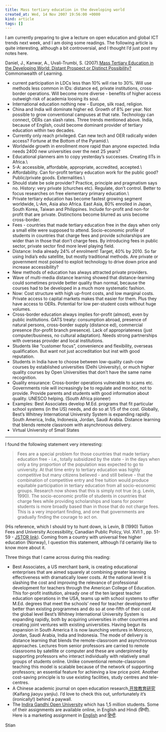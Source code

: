 ```yaml
---
title: Mass tertiary education in the developing world
created_at: Wed, 14 Nov 2007 19:56:00 +0000
kind: article
tags: []
---
```


I am currently preparing to give a lecture on open education and global
ICT trends next week, and I am doing some readings. The following
article is quite interesting, although a bit controversial, and I
thought I’d just post my notes here.

Daniel, J., Kanwar, A., Uvali-Trumbi, S. (2007).[Mass Tertiary Education
in the Developing World: Distant Prospect or Distinct
Possibility?](http://www.col.org/colweb/site/pid/4605)Commonwealth of
Learning.

-   current participation in LDCs less than 10% will rise to 30%. Will
  use methods less common in IDs: distance ed, private institutions,
  cross-border operations. Will become more diverse - benefits of
  higher access outweigh risk of academia loosing its soul.
-   International education nothing new - Europe, silk road, religion.
-   China and India will dominate higher ed. Growth of 8% per year. Not
  possible to grow conventional campuses at that rate. Technology can
  connect, OERs can slash rates. Three trends mentioned above. India,
  because of English, could become dominant provider of tertiary
  education within two decades.
-   Currently only reach privileged. Can new tech and OER radically
  widen access? Fortune at the Bottom of the Pyramid.\
-   Worldwide growth in enrollment more rapid than anyone expected.
  India needs 2400 new universities over the next 25 years?
-   Educational planners aim to copy yesterday’s successes. Creating
  IITs in Africa.\
-   5-A: accessible, affordable, appropriate, accredited, accepted.\
-   Affordability. Can for-profit tertiary education work for the public
  good? Public/private goods. Externalities.\
-   Should state be sole provider? Practice, principle and pragmatism
  says no. History: very private (churches etc). Regulate, don’t
  control. Better to focus researches on free elementary primary
  education.\
-   Private tertiary education has become fastest growing segment
  worldwide, L-Am, Asia also Africa. East Asia, 80% enrolled in Japan,
  South Korea, Taiwan and Philippines. Include for-profit and non-for
  profit that are private. Distinctions become blurred as unis become
  cross-border.
-   Fees - countries that made tertiary education free in the days when
  only a small elite were supposed to attend. Socio-economic profile
  of students in countries that charge fees and provide scholarships
  are wider than in those that don’t charge fees. By introducing fees
  in public sector, private sector find more level playing field.
-   Distance: India already 24% of enrolment! Target, 40% by 2010. So
  far using India’s edu satellite, but mostly traditional methods. Are
  private or government most poised to exploit technology to drive
  down price and increase accessibility?
-   New methods of education has always attracted private providers.
-   Wave of multi-media distance learning showed that distance-learning
  could sometimes provide better quality than normal, because the
  courses had to be developed in a much more systematic fashion.
-   Now: Cost structure with high up-front costs, and low marginal
  costs. Private access to capital markets makes that easier for them.
  Plus they have access to OERs. Potential for low per-student costs
  without huge volumes.
-   Cross-border education always implies for-profit (almost), even by
  public institutions. GATS treaty: consumption abroad, presence of
  natural persons, cross-border supply (distance ed), commercial
  presence (for-profit branch presence). Lack of appropriateness (just
  computer/business, no cultural adaptation). Needs strong
  partnerships with overseas provider and local institutions.
-   Students like “customer focus”, convenience and flexibility,
  overseas qualification. But want not just accreditation but inst
  with good reputation.
-   Students in India have to choose between low-quality cash-cow
  courses by established universities (Delhi University), or much
  higher quality courses by Open Universities that don’t have the same
  name recognition.
-   Quality ensurance: Cross-border operations vulnerable to scams etc.
  Governments role will increasingly be to regulate and monitor, not
  to provide. Provide parents and students with good information about
  quality. UNESCO helping. (South Africa pioneer)
-   Examples: Best Associates develop M.Ed. programs that fit particular
  school systems (in the US) needs, and do so at 1/5 of the cost.
  Globally, Best’s Whitney International University System is
  expanding rapidly. South America, India, Indonesia, Jordan, Saudi
  Arabia. Distance learning that blends remote classroom with
  asynchronous delivery.
-   Virtual University of Small States

* * * * *

I found the following statement very interesting:

> Fees are a special problem for those countries that made tertiary
> education free - i.e., totally subsidized by the state - in the days
> when only a tiny proportion of the population was expected to go to
> university. At that time entry to tertiary education was highly
> competitive but many citizens believed - and still believe - that the
> combination of competitive entry and free tuition would produce
> equitable participation in tertiary education from all socio-economic
> groups. Research now shows that this is simply not true (e.g. Levin,
> 1990). The socio-economic profile of students in countries that charge
> fees while providing scholarships and loans for poorer students is
> more broadly based than in those that do not charge fees. This is a
> very important finding, and one that governments are gradually finding
> the courage to act on.

(His reference, which I should try to hunt down, is Levin, B (1990)
Tuition Fees and University Accessibility, Canadian Public Policy, Vol.
XVI:1 , pp. 51-59 - [JSTOR
link](http://www.jstor.org/view/03170861/ap060069/06a00050/0?frame=noframe&userID=8e96ccf5@utoronto.ca/01c0a8346600501cca8b7&dpi=3&config=jstor)).
Coming from a country with universal free higher education (Norway), I
question this statement, although I’d certainly like to know more about
it.

Three things that I came across during this reading:

-   Best Associates, a US merchant bank, is creating educational
  enterprises that are aimed squarely at combining greater learning
  effectiveness with dramatically lower costs. At the national level
  it is slashing the cost and improving the relevance of professional
  development for teachers through the American College of Education.
  This for-profit institution, already one of the ten largest teacher
  education operations in the USA, teams up with school systems to
  offer M.Ed. degrees that meet the schools’ need for teacher
  development better than existing programmes and do so at one-fifth
  of their cost.At the global level Best’s Whitney International
  University System is expanding rapidly, both by acquiring
  universities in other countries and creating joint ventures with
  existing universities. Having begun its expansion in South America
  it is now launching ventures in Morocco, Jordan, Saudi Arabia, India
  and Indonesia. The mode of delivery is distance learning that blends
  the remote-classroom and asynchronous approaches. Lectures from
  senior professors are carried to remote classrooms by satellite or
  computer and these are underpinned by supporting professors who
  interact individually with relatively small groups of students
  online. Unlike conventional remote-classroom teaching this model is
  scalable because of the network of supporting professors; an
  essential feature for achieving a low price point. Another
  cost-saving principle is to use existing facilities, study centres
  and tele-centres.
-   A Chinese academic journal on open education
  research,[开放教育研究](http://engine.cqvip.com/QK/80620X/) (Kaifang
  jiaoyu yanjiu). I’d love to check this out, unfortunately it’s
  (ironically!) behind a paywall.
-   The [Indira Gandhi Open University](http://www.ignou.ac.in/) which
  has 1,5 million students. Some of their assignments are available
  online, in English and Hindi (हिन्दी). Here is a marketing
  assignment in
  [English](http://www.ignou.ac.in/assignments/bcom/AMK.doc) and
  [हिन्दी](http://www.ignou.ac.in/assignments/bcom/hindi/AMK.pdf).

Stian
